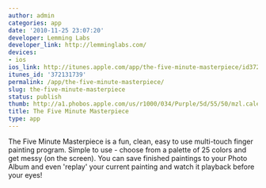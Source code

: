 ```yaml
---
author: admin
categories: app
date: '2010-11-25 23:07:20'
developer: Lemming Labs
developer_link: http://lemminglabs.com/
devices: 
- ios
ios_link: http://itunes.apple.com/app/the-five-minute-masterpiece/id372131739?mt=8
itunes_id: '372131739'
permalink: /app/the-five-minute-masterpiece/
slug: the-five-minute-masterpiece
status: publish
thumb: http://a1.phobos.apple.com/us/r1000/034/Purple/5d/55/50/mzl.caleikwh.175x175-75.jpg
title: The Five Minute Masterpiece
type: app
---
```


The Five Minute Masterpiece is a fun, clean, easy to use multi-touch finger painting program. Simple to use - choose from a palette of 25 colors and get messy (on the screen). You can save finished paintings to your Photo Album and even 'replay' your current painting and watch it playback before your eyes!
